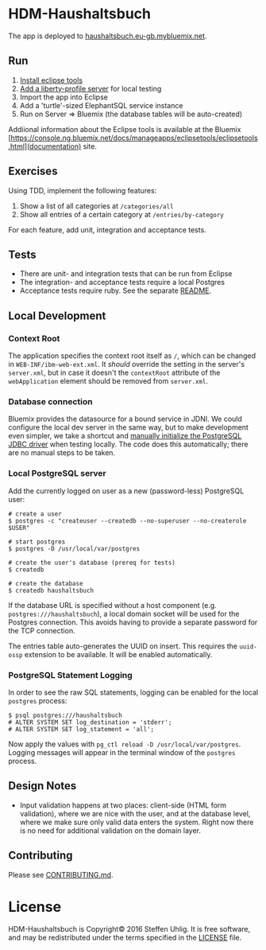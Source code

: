 # HDM-Haushaltsbuch

The app is deployed to [haushaltsbuch.eu-gb.mybluemix.net](http://haushaltsbuch.eu-gb.mybluemix.net/).

## Run

1. [Install eclipse tools](https://developer.ibm.com/wasdev/getstarted/)
1. [Add a liberty-profile server](https://developer.ibm.com/wasdev/docs/developing-applications-wdt-liberty-profile/) for local testing
1. Import the app into Eclipse
1. Add a 'turtle'-sized ElephantSQL service instance
1. Run on Server => Bluemix (the database tables will be auto-created)

Addiional information about the Eclipse tools is available at the Bluemix [https://console.ng.bluemix.net/docs/manageapps/eclipsetools/eclipsetools.html](documentation) site.

## Exercises

Using TDD, implement the following features:

1. Show a list of all categories at `/categories/all`
1. Show all entries of a certain category at  `/entries/by-category`

For each feature, add unit, integration and acceptance tests.

## Tests

* There are unit- and integration tests that can be run from Eclipse
* The integration- and acceptance tests require a local Postgres
* Acceptance tests require ruby. See the separate [README](test/test/acceptance/README.markdown).

## Local Development

### Context Root

The application specifies the context root itself as `/`, which can be changed in `WEB-INF/ibm-web-ext.xml`. It *should* override the setting in the server's `server.xml`, but in case it doesn't the `contextRoot` attribute of the `webApplication` element should be removed from `server.xml`.

### Database connection

Bluemix provides the datasource for a bound service in JDNI. We could configure the local dev server in the same way, but to make development even simpler, we take a shortcut and [manually initialize the PostgreSQL JDBC driver](https://jdbc.postgresql.org/documentation/94/use.html) when testing locally. The code does this automatically; there are no manual steps to be taken.

### Local PostgreSQL server

Add the currently logged on user as a new (password-less) PostgreSQL user:

  ```
  # create a user
  $ postgres -c "createuser --createdb --no-superuser --no-createrole $USER"

  # start postgres
  $ postgres -D /usr/local/var/postgres

  # create the user's database (prereq for tests)
  $ createdb

  # create the database
  $ createdb haushaltsbuch
  ```

If the database URL is specified without a host component (e.g. `postgres:///haushaltsbuch`), a local domain socket will be used for the Postgres connection. This avoids having to provide a separate password for the TCP connection.

The entries table auto-generates the UUID on insert. This requires the `uuid-ossp` extension to be available. It will be enabled automatically.

### PostgreSQL Statement Logging

In order to see the raw SQL statements, logging can be enabled for the local `postgres` process:

  ```
  $ psql postgres:///haushaltsbuch
  # ALTER SYSTEM SET log_destination = 'stderr';
  # ALTER SYSTEM SET log_statement = 'all';
  ```

Now apply the values with `pg_ctl reload -D /usr/local/var/postgres`. Logging messages will appear in the terminal window of the `postgres` process.

## Design Notes

* Input validation happens at two places: client-side (HTML form validation), where we are nice with the user, and at the database level, where we make sure only valid data enters the system. Right now there is no need for additional validation on the domain layer.

## Contributing

Please see [CONTRIBUTING.md](CONTRIBUTING.md).

# License

HDM-Haushaltsbuch is Copyright© 2016 Steffen Uhlig. It is free software, and may be redistributed under the terms specified in the [LICENSE](LICENSE) file.
